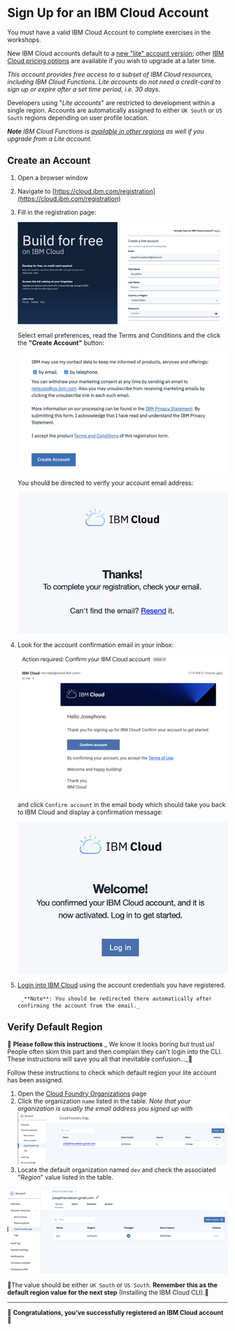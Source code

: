 # Sign Up for an IBM Cloud Account

You must have a valid IBM Cloud Account to complete exercises in the workshops.

New IBM Cloud accounts default to a [new "lite" account version](https://www.ibm.com/cloud/free/); other [IBM Cloud pricing options](https://www.ibm.com/cloud/pricing) are available if you wish to upgrade at a later time.

_This account provides free access to a subset of IBM Cloud resources, including IBM Cloud Functions. Lite accounts do not need a credit-card to sign up or expire after a set time period, i.e. 30 days._

Developers using "_Lite accounts_" are restricted to development within a single region. Accounts are automatically assigned to either `UK South` or `US South` regions depending on user profile location.

_**Note** IBM Cloud Functions is [available in other regions](https://cloud.ibm.com/docs/openwhisk?topic=cloud-functions-cloudfunctions_regions) as well if you upgrade from a Lite account._

## Create an Account

1. Open a browser window
1. Navigate to [https://cloud.ibm.com/registration](https://cloud.ibm.com/registration)

1. Fill in the registration page:

    ![Registration page top](images/ibm-cloud-registration-1.png)

    Select email preferences, read the Terms and Conditions  and the click the **"Create Account"** button:

    ![Registration page bottom](images/ibm-cloud-registration-2.png)

    You should be directed to verify your account email address:

    ![Registration account email message](images/ibm-cloud-registration-3.png)

1. Look for the account confirmation email in your inbox:

    ![Confirmation email](images/ibm-cloud-registration-email.png)

    and click `Confirm account` in the email body which should take you back to IBM Cloud and display a confirmation message:

    ![Registration completed](images/ibm-cloud-registration-4.png)

1. [Login into IBM Cloud](https://cloud.ibm.com/) using the account credentials you have registered.

        _**Note**: You should be redirected there automatically after confirming the account from the email._

## Verify Default Region

🚨 **Please follow this instructions** _
We know it looks boring but trust us! People often skim this part and then complain they can't login into the CLI. These instructions will save you all that inevitable confusion..._🚨

Follow these instructions to check which default region your lite account has been assigned.

1. Open the [Cloud Foundry Organizations](https://cloud.ibm.com/account/cloud-foundry) page
1. Click the organization `name` listed in the table.
*Note that your organization is usually the email address you signed up with*
![Registration page](images/ibm-cloud-cloud-foundry-orgs-1.png)
1. Locate the default organization named `dev` and check the associated "_Region_" value listed in the table.

![Registration page](images/ibm-cloud-cloud-foundry-orgs-2.png)

🚨The value should be either `UK South` or `US South`.
**Remember this as the default region value for the next step** (Installing the IBM Cloud CLI).🚨

---
🎉 **Congratulations, you've successfully registered an IBM Cloud account** 🎉

